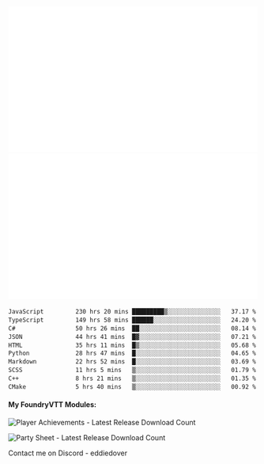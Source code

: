 
![](https://raw.githubusercontent.com/eddiedover/ghstats/master/generated/overview.svg)
![](https://raw.githubusercontent.com/eddiedover/ghstats/master/generated/languages.svg)

<!--START_SECTION:waka-->

```txt
JavaScript         230 hrs 20 mins █████████▒░░░░░░░░░░░░░░░   37.17 %
TypeScript         149 hrs 58 mins ██████░░░░░░░░░░░░░░░░░░░   24.20 %
C#                 50 hrs 26 mins  ██░░░░░░░░░░░░░░░░░░░░░░░   08.14 %
JSON               44 hrs 41 mins  █▓░░░░░░░░░░░░░░░░░░░░░░░   07.21 %
HTML               35 hrs 11 mins  █▒░░░░░░░░░░░░░░░░░░░░░░░   05.68 %
Python             28 hrs 47 mins  █░░░░░░░░░░░░░░░░░░░░░░░░   04.65 %
Markdown           22 hrs 52 mins  █░░░░░░░░░░░░░░░░░░░░░░░░   03.69 %
SCSS               11 hrs 5 mins   ▒░░░░░░░░░░░░░░░░░░░░░░░░   01.79 %
C++                8 hrs 21 mins   ▒░░░░░░░░░░░░░░░░░░░░░░░░   01.35 %
CMake              5 hrs 40 mins   ▒░░░░░░░░░░░░░░░░░░░░░░░░   00.92 %
```

<!--END_SECTION:waka-->

#### My FoundryVTT Modules:

  ![Player Achievements - Latest Release Download Count](https://img.shields.io/badge/dynamic/json?label=Player%20Achievements%20-%20Downloads@latest&query=assets%5B1%5D.download_count&url=https%3A%2F%2Fapi.github.com%2Frepos%2FEddieDover%2Ffvtt-player-achievements%2Freleases%2Flatest)

  ![Party Sheet - Latest Release Download Count](https://img.shields.io/badge/dynamic/json?label=Party%20Sheet%20-%20Downloads@latest&query=assets%5B1%5D.download_count&url=https%3A%2F%2Fapi.github.com%2Frepos%2FEddieDover%2Ffvtt-party-sheet%2Freleases%2Flatest)

<a rel="me" href="https://techhub.social/@EddieDover"></a>

Contact me on Discord - eddiedover
